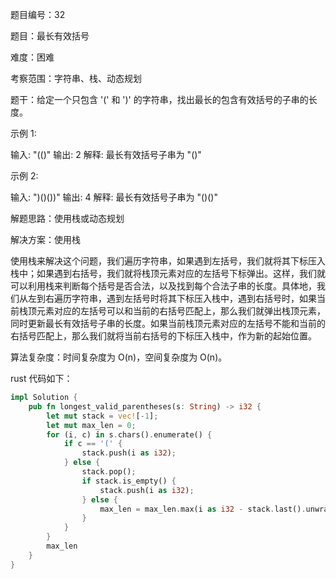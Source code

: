 题目编号：32

题目：最长有效括号

难度：困难

考察范围：字符串、栈、动态规划

题干：给定一个只包含 '(' 和 ')' 的字符串，找出最长的包含有效括号的子串的长度。

示例 1:

输入: "(()"
输出: 2
解释: 最长有效括号子串为 "()"

示例 2:

输入: ")()())"
输出: 4
解释: 最长有效括号子串为 "()()"

解题思路：使用栈或动态规划

解决方案：使用栈

使用栈来解决这个问题，我们遍历字符串，如果遇到左括号，我们就将其下标压入栈中；如果遇到右括号，我们就将栈顶元素对应的左括号下标弹出。这样，我们就可以利用栈来判断每个括号是否合法，以及找到每个合法子串的长度。具体地，我们从左到右遍历字符串，遇到左括号时将其下标压入栈中，遇到右括号时，如果当前栈顶元素对应的左括号可以和当前的右括号匹配上，那么我们就弹出栈顶元素，同时更新最长有效括号子串的长度。如果当前栈顶元素对应的左括号不能和当前的右括号匹配上，那么我们就将当前右括号的下标压入栈中，作为新的起始位置。

算法复杂度：时间复杂度为 O(n)，空间复杂度为 O(n)。

rust 代码如下：

```rust
impl Solution {
    pub fn longest_valid_parentheses(s: String) -> i32 {
        let mut stack = vec![-1];
        let mut max_len = 0;
        for (i, c) in s.chars().enumerate() {
            if c == '(' {
                stack.push(i as i32);
            } else {
                stack.pop();
                if stack.is_empty() {
                    stack.push(i as i32);
                } else {
                    max_len = max_len.max(i as i32 - stack.last().unwrap());
                }
            }
        }
        max_len
    }
}
```